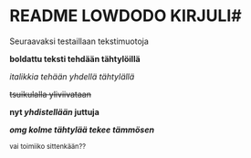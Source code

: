 # README LOWDODO KIRJULI#


Seuraavaksi testaillaan tekstimuotoja


**boldattu teksti tehdään tähtylöillä**

*italikkia tehään yhdellä tähtylällä*


~~tsuikulalla yliviivataan~~

**nyt _yhdistellään_ juttuja**

***omg kolme tähtylää tekee tämmösen***

<sub>vai toimiiko sittenkään??</sub>


